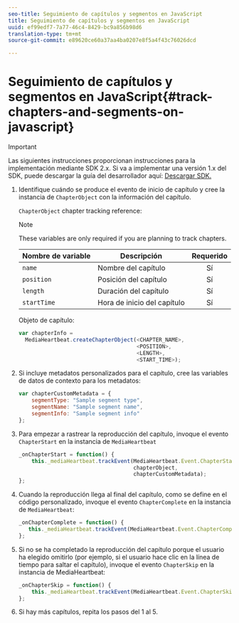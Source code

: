 ```yaml
---
seo-title: Seguimiento de capítulos y segmentos en JavaScript
title: Seguimiento de capítulos y segmentos en JavaScript
uuid: ef99edf7-7a77-46c4-8429-bc9a856b98d6
translation-type: tm+mt
source-git-commit: e89620ce60a37aa4ba0207e8f5a4f43c76026dcd

---
```



# Seguimiento de capítulos y segmentos en JavaScript{#track-chapters-and-segments-on-javascript}

>[!IMPORTANT]
>
>Las siguientes instrucciones proporcionan instrucciones para la implementación mediante SDK 2.x. Si va a implementar una versión 1.x del SDK, puede descargar la guía del desarrollador aquí: [Descargar SDK.](/help/sdk-implement/download-sdks.md)

1. Identifique cuándo se produce el evento de inicio de capítulo y cree la instancia de `ChapterObject` con la información del capítulo.

   `ChapterObject` chapter tracking reference:

   >[!NOTE]
   >
   >These variables are only required if you are planning to track chapters.

   | Nombre de variable | Descripción | Requerido |
   | --- | --- | :---: |
   | `name` | Nombre del capítulo | Sí |
   | `position` | Posición del capítulo | Sí |
   | `length` | Duración del capítulo | Sí |
   | `startTime` | Hora de inicio del capítulo | Sí |

   Objeto de capítulo:

   ```js
   var chapterInfo =  
     MediaHeartbeat.createChapterObject(<CHAPTER_NAME>,  
                                        <POSITION>,  
                                        <LENGTH>,  
                                        <START_TIME>);
   ```

1. Si incluye metadatos personalizados para el capítulo, cree las variables de datos de contexto para los metadatos:

   ```js
   var chapterCustomMetadata = { 
       segmentType: "Sample segment type",  
       segmentName: "Sample segment name",  
       segmentInfo: "Sample segment info" 
   };
   ```

1. Para empezar a rastrear la reproducción del capítulo, invoque el evento `ChapterStart` en la instancia de `MediaHeartbeat`

   ```js
   _onChapterStart = function() { 
       this._mediaHeartbeat.trackEvent(MediaHeartbeat.Event.ChapterStart,  
                                       chapterObject,  
                                       chapterCustomMetadata); 
   };
   ```

1. Cuando la reproducción llega al final del capítulo, como se define en el código personalizado, invoque el evento `ChapterComplete` en la instancia de `MediaHeartbeat`:

   ```js
   _onChapterComplete = function() { 
      this._mediaHeartbeat.trackEvent(MediaHeartbeat.Event.ChapterComplete); 
   };
   ```

1. Si no se ha completado la reproducción del capítulo porque el usuario ha elegido omitirlo (por ejemplo, si el usuario hace clic en la línea de tiempo para saltar el capítulo), invoque el evento `ChapterSkip` en la instancia de MediaHeartbeat:

   ```js
   _onChapterSkip = function() { 
       this._mediaHeartbeat.trackEvent(MediaHeartbeat.Event.ChapterSkip); 
   };
   ```

1. Si hay más capítulos, repita los pasos del 1 al 5.

